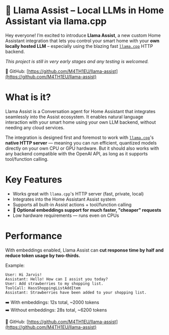 # 🦙 Llama Assist – Local LLMs in Home Assistant via llama.cpp 
 
Hey everyone! I’m excited to introduce **Llama Assist**, a new custom Home Assistant integration that lets you control your smart home with your **own locally hosted LLM** – especially using the blazing fast [`llama.cpp`](https://github.com/ggml-org/llama.cpp) HTTP backend.

*This project is still in very early stages and any testing is welcomed.*

🔗 GitHub: [https://github.com/M4TH1EU/llama-assist](https://github.com/M4TH1EU/llama-assist)

# What is it?

Llama Assist is a Conversation agent for Home Assistant that integrates seamlessly into the Assist ecosystem. It enables natural language interaction with your smart home using your own LLM backend, without needing any cloud services.

The integration is designed first and foremost to work with [`llama.cpp`](https://github.com/ggml-org/llama.cpp)'s **native HTTP server** — meaning you can run efficient, quantized models directly on your own CPU or GPU hardware. But it should also works with any backend compatible with the OpenAI API, as long as it supports tool/function calling.

# Key Features

* Works great with `llama.cpp`'s HTTP server (fast, private, local)
* Integrates into the Home Assistant Assist system
* Supports all built-in Assist actions + tool/function calling
* **🧠 Optional embeddings support for much faster, "cheaper" requests**
* Low hardware requirements — runs even on CPUs

# Performance

With embeddings enabled, Llama Assist can **cut response time by half and reduce token usage by two-thirds.**

Example:

    User: Hi Jarvis!
    Assistant: Hello! How can I assist you today?
    User: Add strawberries to my shopping list.
    ToolCall: HassShoppingListAddItem
    Assistant: Strawberries have been added to your shopping list.

➡️ With embeddings: 12s total, \~2000 tokens  
➡️ Without embeddings: 28s total, \~6200 tokens

🔗 GitHub: [https://github.com/M4TH1EU/llama-assist](https://github.com/M4TH1EU/llama-assist)